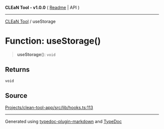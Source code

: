 **CLEaN Tool - v1.0.0** ( [Readme](../README.md) \| API )

***

[CLEaN Tool](../exports.md) / useStorage

# Function: useStorage()

> **useStorage**(): `void`

## Returns

`void`

## Source

[Projects/clean-tool-app/src/lib/hooks.ts:113](https://github.com/yuckyh/clean-tool-app/)

***

Generated using [typedoc-plugin-markdown](https://www.npmjs.com/package/typedoc-plugin-markdown) and [TypeDoc](https://typedoc.org/)
